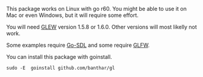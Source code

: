 This package works on Linux with go r60. You might be able to use it on Mac or even Windows, but it will require some effort.

You will need [GLEW](http://glew.sourceforge.net/) version 1.5.8 or 1.6.0. Other versions will most likelly not work.

Some examples require [Go-SDL](github.com/banthar/Go-SDL) and some require [GLFW](github.com/jteeuwen/glfw).

You can install this package with goinstall.

    sudo -E  goinstall github.com/banthar/gl
